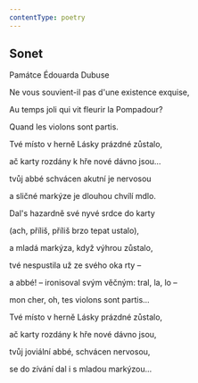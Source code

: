 ```yaml
---
contentType: poetry
---
```


<section>

# Sonet

Památce Édouarda Dubuse 

Ne vous souvient-il pas d'une existence exquise, 

Au temps joli qui vit fleurir la Pompadour? 

Quand les violons sont partis.

</section>

<section>

Tvé místo v herně Lásky prázdné zůstalo, 

ač karty rozdány k hře nové dávno jsou… 

tvůj abbé schvácen akutní je nervosou 

a sličné markýze je dlouhou chvílí mdlo. 

Dal's hazardně své nyvé srdce do karty 

(ach, příliš, příliš brzo tepat ustalo), 

a mladá markýza, když výhrou zůstalo, 

tvé nespustila už ze svého oka rty – 

a abbé! – ironisoval svým věčným: tral, la, lo – 

mon cher, oh, tes violons sont partis… 

Tvé místo v herně Lásky prázdné zůstalo, 

ač karty rozdány k hře nové dávno jsou, 

tvůj joviální abbé, schvácen nervosou, 

se do zívání dal i s mladou markýzou…

</section>
